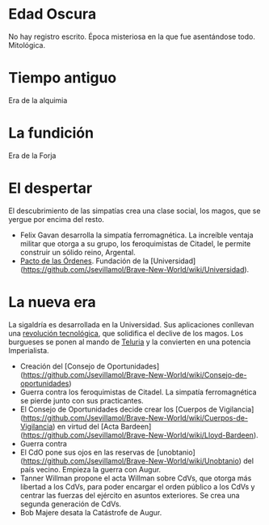 Edad Oscura
===============
No hay registro escrito. Época misteriosa en la que fue asentándose todo. Mitológica.

Tiempo antiguo
=============
Era de la alquimia

La fundición
============
Era de la Forja

El despertar
============
El descubrimiento de las simpatías crea una clase social, los magos, que se yergue por encima del resto.
* Felix Gavan desarrolla la simpatía ferromagnética. La increíble ventaja militar que otorga a su grupo, los feroquimistas de Citadel, le permite construir un sólido reino, Argental.
* [Pacto de las Órdenes](https://github.com/Jsevillamol/Brave-New-World/wiki/Las-Ordenes#pacto-de-las-%C3%93rdenes). Fundación de la [Universidad] (https://github.com/Jsevillamol/Brave-New-World/wiki/Universidad).

La nueva era
============
La sigaldría es desarrollada en la Universidad. Sus aplicaciones conllevan una [revolución tecnológica](https://github.com/Jsevillamol/Brave-New-World/wiki/Runavoluci%C3%B3n), que solidifica el declive de los magos. Los burgueses se ponen al mando de [Teluria](https://github.com/Jsevillamol/Brave-New-World/wiki/Teluria) y la convierten en una potencia Imperialista.
* Creación del [Consejo de Oportunidades] (https://github.com/Jsevillamol/Brave-New-World/wiki/Consejo-de-oportunidades)
* Guerra contra los feroquimistas de Citadel. La simpatía ferromagnética se pierde junto con sus practicantes.
* El Consejo de Oportunidades decide crear los [Cuerpos de Vigilancia] (https://github.com/Jsevillamol/Brave-New-World/wiki/Cuerpos-de-Vigilancia) en virtud del [Acta Bardeen] (https://github.com/Jsevillamol/Brave-New-World/wiki/Lloyd-Bardeen).
* Guerra contra 
* El CdO pone sus ojos en las reservas de [unobtanio] (https://github.com/Jsevillamol/Brave-New-World/wiki/Unobtanio) del país vecino. Empieza la guerra con Augur.
* Tanner Willman propone el acta Willman sobre CdVs, que otorga más libertad a los CdVs, para poder encargar el orden público a los CdVs y centrar las fuerzas del ejército en asuntos exteriores. Se crea una segunda generación de CdVs.
* Bob Majere desata la Catástrofe de Augur.

